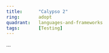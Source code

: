 ```yaml
---
title:      "Calypso 2"
ring:       adopt
quadrant:   languages-and-frameworks
tags:       [Testing]
---
```

...


